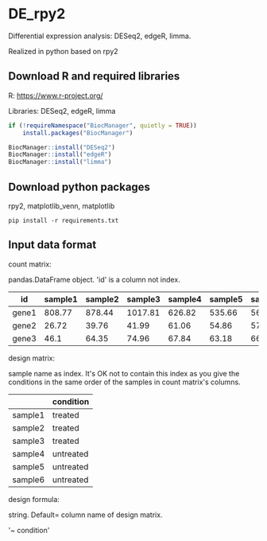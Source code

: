 # DE_rpy2

Differential expression analysis: DESeq2, edgeR, limma. 

Realized in python based on rpy2

## Download R and required libraries

R: https://www.r-project.org/

Libraries: DESeq2, edgeR, limma 

```R
if (!requireNamespace("BiocManager", quietly = TRUE))
    install.packages("BiocManager")

BiocManager::install("DESeq2")
BiocManager::install("edgeR")
BiocManager::install("limma")
```

## Download python packages

rpy2, matplotlib_venn, matplotlib

```
pip install -r requirements.txt
```

## Input data format

count matrix: 

pandas.DataFrame object. 'id' is a column not index.

| id    | sample1 | sample2 | sample3 | sample4 | sample5 | sample6 |
| ----- | ------- | ------- | ------- | ------- | ------- | ------- |
| gene1 | 808.77  | 878.44  | 1017.81 | 626.82  | 535.66  | 569.03  |
| gene2 | 26.72   | 39.76   | 41.99   | 61.06   | 54.86   | 57.74   |
| gene3 | 46.1    | 64.35   | 74.96   | 67.84   | 63.18   | 66.24   |

design matrix:

sample name as index. It's OK not to contain this index as you give the conditions in the same order of the samples in count matrix's columns.

|         | condition |
| ------- | --------- |
| sample1 | treated   |
| sample2 | treated   |
| sample3 | treated   |
| sample4 | untreated |
| sample5 | untreated |
| sample6 | untreated |

design formula: 

string. Default= column name of design matrix.

'~ condition'

